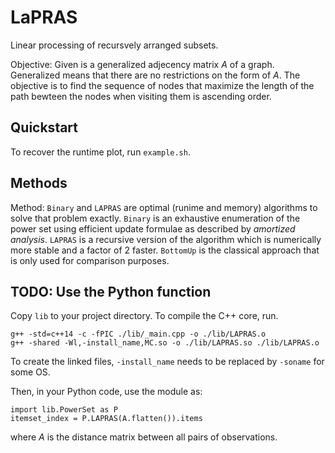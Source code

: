 # LaPRAS    
Linear processing of recursvely arranged subsets.   

Objective: Given is a generalized adjecency matrix *A* of a graph. Generalized means that there are no restrictions on the form of *A*. The objective is to find the sequence of nodes that maximize the length of the path bewteen the nodes when visiting them is ascending order.
     

## Quickstart  

To recover the runtime plot, run `example.sh`.   

## Methods


Method: `Binary` and `LAPRAS` are optimal (runime and memory) algorithms to solve that problem exactly. `Binary` is an exhaustive enumeration of the power set using efficient update formulae as described by _amortized analysis_. `LAPRAS` is a recursive version of the algorithm which is numerically more stable and a factor of 2 faster.  `BottomUp` is the classical approach that is only used for comparison purposes. 


## TODO: Use the Python function  

Copy `lib` to your project directory. To compile the C++ core, run.  

```
g++ -std=c++14 -c -fPIC ./lib/_main.cpp -o ./lib/LAPRAS.o
g++ -shared -Wl,-install_name,MC.so -o ./lib/LAPRAS.so ./lib/LAPRAS.o
```

To create the linked files, `-install_name` needs to be replaced by `-soname` for some OS.   

Then, in your Python code, use the module as:

```
import lib.PowerSet as P
itemset_index = P.LAPRAS(A.flatten()).items
```


where *A* is the distance matrix between all pairs of observations.   
